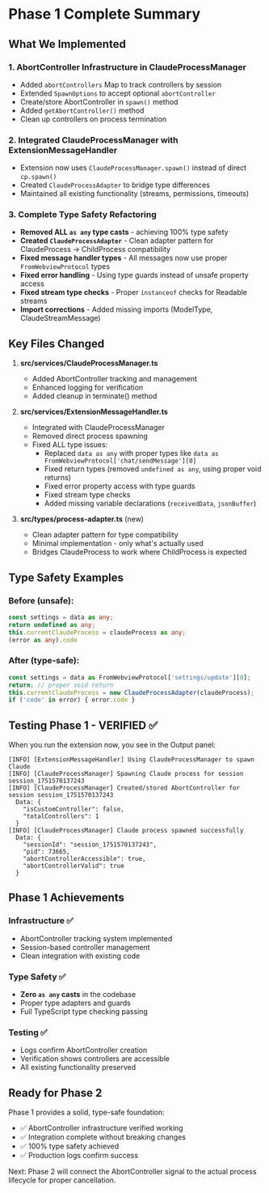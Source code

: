 # Phase 1 Complete Summary

## What We Implemented

### 1. AbortController Infrastructure in ClaudeProcessManager
- Added `abortControllers` Map to track controllers by session
- Extended `SpawnOptions` to accept optional `abortController`
- Create/store AbortController in `spawn()` method
- Added `getAbortController()` method
- Clean up controllers on process termination

### 2. Integrated ClaudeProcessManager with ExtensionMessageHandler
- Extension now uses `ClaudeProcessManager.spawn()` instead of direct `cp.spawn()`
- Created `ClaudeProcessAdapter` to bridge type differences
- Maintained all existing functionality (streams, permissions, timeouts)

### 3. Complete Type Safety Refactoring
- **Removed ALL `as any` type casts** - achieving 100% type safety
- **Created `ClaudeProcessAdapter`** - Clean adapter pattern for ClaudeProcess → ChildProcess compatibility
- **Fixed message handler types** - All messages now use proper `FromWebviewProtocol` types
- **Fixed error handling** - Using type guards instead of unsafe property access
- **Fixed stream type checks** - Proper `instanceof` checks for Readable streams
- **Import corrections** - Added missing imports (ModelType, ClaudeStreamMessage)

## Key Files Changed

1. **src/services/ClaudeProcessManager.ts**
   - Added AbortController tracking and management
   - Enhanced logging for verification
   - Added cleanup in terminate() method

2. **src/services/ExtensionMessageHandler.ts**
   - Integrated with ClaudeProcessManager
   - Removed direct process spawning
   - Fixed ALL type issues:
     - Replaced `data as any` with proper types like `data as FromWebviewProtocol['chat/sendMessage'][0]`
     - Fixed return types (removed `undefined as any`, using proper void returns)
     - Fixed error property access with type guards
     - Fixed stream type checks
     - Added missing variable declarations (`receivedData`, `jsonBuffer`)

3. **src/types/process-adapter.ts** (new)
   - Clean adapter pattern for type compatibility
   - Minimal implementation - only what's actually used
   - Bridges ClaudeProcess to work where ChildProcess is expected

## Type Safety Examples

### Before (unsafe):
```typescript
const settings = data as any;
return undefined as any;
this.currentClaudeProcess = claudeProcess as any;
(error as any).code
```

### After (type-safe):
```typescript
const settings = data as FromWebviewProtocol['settings/update'][0];
return; // proper void return
this.currentClaudeProcess = new ClaudeProcessAdapter(claudeProcess);
if ('code' in error) { error.code }
```

## Testing Phase 1 - VERIFIED ✅

When you run the extension now, you see in the Output panel:

```
[INFO] [ExtensionMessageHandler] Using ClaudeProcessManager to spawn Claude
[INFO] [ClaudeProcessManager] Spawning Claude process for session session_1751570137243
[INFO] [ClaudeProcessManager] Created/stored AbortController for session session_1751570137243
  Data: {
    "isCustomController": false,
    "totalControllers": 1
  }
[INFO] [ClaudeProcessManager] Claude process spawned successfully
  Data: {
    "sessionId": "session_1751570137243",
    "pid": 73665,
    "abortControllerAccessible": true,
    "abortControllerValid": true
  }
```

## Phase 1 Achievements

### Infrastructure ✅
- AbortController tracking system implemented
- Session-based controller management
- Clean integration with existing code

### Type Safety ✅
- **Zero `as any` casts** in the codebase
- Proper type adapters and guards
- Full TypeScript type checking passing

### Testing ✅
- Logs confirm AbortController creation
- Verification shows controllers are accessible
- All existing functionality preserved

## Ready for Phase 2

Phase 1 provides a solid, type-safe foundation:
- ✅ AbortController infrastructure verified working
- ✅ Integration complete without breaking changes  
- ✅ 100% type safety achieved
- ✅ Production logs confirm success

Next: Phase 2 will connect the AbortController signal to the actual process lifecycle for proper cancellation.